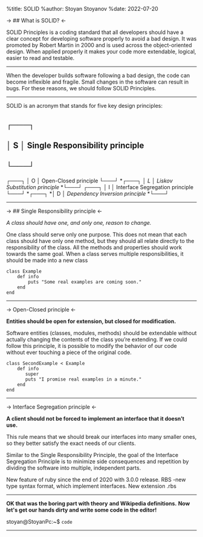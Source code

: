 %title: SOLID
%author: Stoyan Stoyanov
%date: 2022-07-20

-> ## What is SOLID? <-

SOLID Principles is a coding standard
that all developers should have
a clear concept for developing software properly
to avoid a bad design.
It was promoted by Robert Martin in 2000
and is used across the object-oriented design.
When applied properly it makes your code more
extendable, logical, easier to read and testable.

---

When the developer builds software following a bad design,
the code can become inflexible and fragile.
Small changes in the software can result in bugs.
For these reasons, we should follow SOLID Principles.

---
SOLID is an acronym that stands for five key design principles:
##      ┌───┐
##    │ S │ Single Responsibility principle
##      └───┘
┌───┐
│ O │ Open-Closed principle
└───┘
*┌───┐
*│ L │ Liskov Substitution principle*
*└───┘
┌───┐
│ I │ Interface Segregation principle
└───┘
*┌───┐
*│ D │ *Dependency Inversion principle*
*└───┘

---
-> ## Single Responsibility principle  <-

*A class should have one, and only one, reason to change.*

One class should serve only one purpose.
This does not mean that each class should
have only one method, but they should all relate
directly to the responsibility of the class.
All the methods and properties should work towards the same goal.
When a class serves multiple responsibilities,
it should be made into a new class
```
class Example
    def info
        puts "Some real examples are coming soon."
    end
end
```

---
-> Open-Closed principle <-

**Entities should be open for extension, but closed for modification.**

Software entities (classes, modules, methods)
should be extendable without actually changing
the contents of the class you’re extending.
If we could follow this principle,
it is possible to modify the behavior of our code
without ever touching a piece of the original code.
```
class SecondExample < Example
    def info
       super
       puts "I promise real examples in a minute."
    end
end
```

---
-> Interface Segregation principle <-

**A client should not be forced to implement an interface that it doesn’t use.**

This rule means that we should break our interfaces
into many smaller ones, so they better satisfy
the exact needs of our clients.

Similar to the Single Responsibility Principle,
the goal of the Interface Segregation Principle is
to minimize side consequences and repetition
by dividing the software into multiple, independent parts.

New feature of ruby since the end of 2020 with 3.0.0 release.
RBS -new type syntax format, which implement interfaces.
New extension .rbs

---

**OK that was the boring part with theory**
**and Wikipedia definitions.**
**Now let's get our hands dirty and write some code in the editor!**

stoyan@StoyanPc:~$ `code`

---